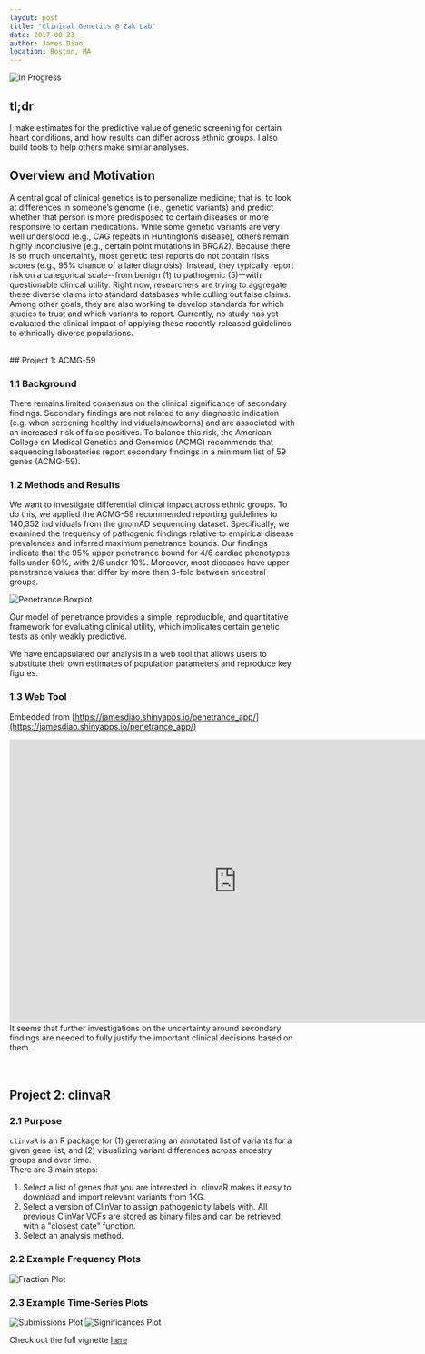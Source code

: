 ```yaml
---
layout: post
title: "Clinical Genetics @ Zak Lab"
date: 2017-08-23
author: James Diao
location: Boston, MA
---
```


![In Progress](/img/in-progress.png)

## tl;dr

I make estimates for the predictive value of genetic screening for certain heart conditions, and how results can differ across ethnic groups. I also build tools to help others make similar analyses. 

## Overview and Motivation 

A central goal of clinical genetics is to personalize medicine; that is, to look at differences in someone’s genome (i.e., genetic variants) and predict whether that person is more predisposed to certain diseases or more responsive to certain medications. While some genetic variants are very well understood (e.g., CAG repeats in Huntington’s disease), others remain highly inconclusive (e.g., certain point mutations in BRCA2). Because there is so much uncertainty, most genetic test reports do not contain risks scores (e.g., 95% chance of a later diagnosis). Instead, they typically report risk on a categorical scale--from benign (1) to pathogenic (5)--with questionable clinical utility. Right now, researchers are trying to aggregate these diverse claims into standard databases while culling out false claims. Among other goals, they are also working to develop standards for which studies to trust and which variants to report. Currently, no study has yet evaluated the clinical impact of applying these recently released guidelines to ethnically diverse populations.  

<br>
## Project 1: ACMG-59

### 1.1 Background

There remains limited consensus on the clinical significance of secondary findings. Secondary findings are not related to any diagnostic indication (e.g. when screening healthy individuals/newborns) and are associated with an increased risk of false positives. To balance this risk, the American College on Medical Genetics and Genomics (ACMG) recommends that sequencing laboratories report secondary findings in a minimum list of 59 genes (ACMG-59).  

### 1.2 Methods and Results
We want to investigate differential clinical impact across ethnic groups. To do this, we applied the ACMG-59 recommended reporting guidelines to 140,352 individuals from the gnomAD sequencing dataset. Specifically, we examined the frequency of pathogenic findings relative to empirical disease prevalences and inferred maximum penetrance bounds. Our findings indicate that the 95% upper penetrance bound for 4/6 cardiac phenotypes falls under 50%, with 2/6 under 10%. Moreover, most diseases have upper penetrance values that differ by more than 3-fold between ancestral groups.

![Penetrance Boxplot](/img/penetrance_boxplot.png)

Our model of penetrance provides a simple, reproducible, and quantitative framework for evaluating clinical utility, which implicates certain genetic tests as only weakly predictive.  

We have encapsulated our analysis in a web tool that allows users to substitute their own estimates of population parameters and reproduce key figures. 

### 1.3 Web Tool 

Embedded from [https://jamesdiao.shinyapps.io/penetrance_app/](https://jamesdiao.shinyapps.io/penetrance_app/)

<iframe src="https://jamesdiao.shinyapps.io/penetrance_app/" style="border: none; width: 800px; height: 500px"></iframe>

<br>
It seems that further investigations on the uncertainty around secondary findings are needed to fully justify the important clinical decisions based on them. 
<br><br><br>

## Project 2: clinvaR

### 2.1 Purpose 

`clinvaR` is an R package for (1) generating an annotated list of variants for a given gene list, and (2) visualizing variant differences across ancestry groups and over time.  
There are 3 main steps:

1.  Select a list of genes that you are interested in. clinvaR makes it
    easy to download and import relevant variants from 1KG.  
2.  Select a version of ClinVar to assign pathogenicity labels with. All
    previous ClinVar VCFs are stored as binary files and can be
    retrieved with a "closest date" function.  
3.  Select an analysis method. 

### 2.2 Example Frequency Plots
![Fraction Plot](/img/zaklab_frac.png)

### 2.3 Example Time-Series Plots
![Submissions Plot](/img/zaklab_submissions.png)
![Significances Plot](/img/zaklab_significances.png)

Check out the full vignette [here](/html/clinvar.html)




